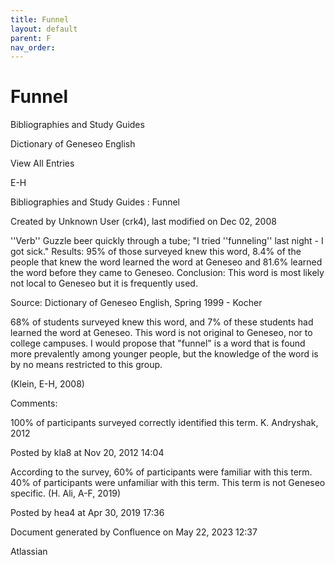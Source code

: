 ```yaml
---
title: Funnel
layout: default
parent: F
nav_order:
---
```


# Funnel

Bibliographies and Study Guides

Dictionary of Geneseo English

View All Entries

E-H

Bibliographies and Study Guides : Funnel

Created by  Unknown User (crk4), last modified on Dec 02, 2008

''Verb'' Guzzle beer quickly through a tube; &quot;I tried ''funneling'' last night - I got sick.&quot; Results: 95% of those surveyed knew this word, 8.4% of the people that knew the word learned the word at Geneseo and 81.6% learned the word before they came to Geneseo. Conclusion: This word is most likely not local to Geneseo but it is frequently used. 

Source: Dictionary of Geneseo English, Spring 1999 - Kocher

68% of students surveyed knew this word, and 7% of these students had learned the word at Geneseo. This word is not original to Geneseo, nor to college campuses. I would propose that &quot;funnel&quot; is a word that is found more prevalently among younger people, but the knowledge of the word is by no means restricted to this group.

(Klein, E-H, 2008)

Comments:

100% of participants surveyed correctly identified this term. K. Andryshak, 2012

Posted by kla8 at Nov 20, 2012 14:04

According to the survey, 60% of participants were familiar with this term. 40% of participants were unfamiliar with this term. This term is not Geneseo specific. (H. Ali, A-F, 2019)

Posted by hea4 at Apr 30, 2019 17:36

Document generated by Confluence on May 22, 2023 12:37

Atlassian
